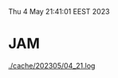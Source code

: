 Thu  4 May 21:41:01 EEST 2023
# JAM
<a href='./cache/202305/04_21.log'>./cache/202305/04_21.log</a>
